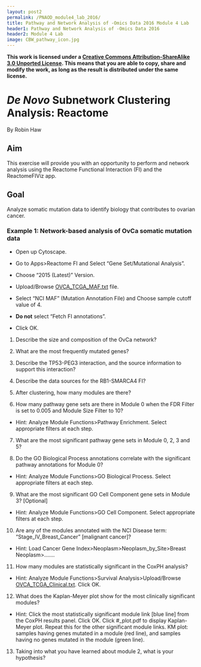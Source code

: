 ```yaml
---
layout: post2
permalink: /PNAOD_module4_lab_2016/
title: Pathway and Network Analysis of -Omics Data 2016 Module 4 Lab
header1: Pathway and Network Analysis of -Omics Data 2016
header2: Module 4 Lab
image: CBW_pathway_icon.jpg
---
```


**This work is licensed under a [Creative Commons Attribution-ShareAlike 3.0 Unported License](http://creativecommons.org/licenses/by-sa/3.0/deed.en_US). This means that you are able to copy, share and modify the work, as long as the result is distributed under the same license.**

# *De Novo* Subnetwork Clustering Analysis: Reactome

By Robin Haw

## Aim

This exercise will provide you with an opportunity to perform and network analysis using the Reactome Functional Interaction (FI) and the ReactomeFIViz app.

## Goal 

Analyze somatic mutation data to identify biology that contributes to ovarian cancer.

### Example 1: Network-based analysis of OvCa somatic mutation data 

*	Open up Cytoscape. 

*	Go to Apps>Reactome FI and Select “Gene Set/Mutational Analysis”.

*	Choose “2015 (Latest)” Version. 

*	Upload/Browse [OVCA_TCGA_MAF.txt](https://github.com/bioinformatics-ca/bioinformatics-ca.github.io/raw/master/2016_workshops/cancer/OVCA_TCGA_MAF.txt) file. 

*	Select “NCI MAF” (Mutation Annotation File) and Choose sample cutoff value of 4. 

*	**Do not** select “Fetch FI annotations”. 

*	Click OK.

1.	Describe the size and composition of the OvCa network?

2.	What are the most frequently mutated genes?

3.	Describe the TP53-PEG3 interaction, and the source information to support this interaction?

4.	Describe the data sources for the RB1-SMARCA4 FI?

5.	After clustering, how many modules are there? 

6.	How many pathway gene sets are there in Module 0 when the FDR Filter is set to 0.005 and Module Size Filter to 10?

*	Hint: Analyze Module Functions>Pathway Enrichment. Select appropriate filters at each step.

7.	What are the most significant pathway gene sets in Module 0, 2, 3 and 5? 

8.	Do the GO Biological Process annotations correlate with the significant pathway annotations for Module 0? 

*	Hint: Analyze Module Functions>GO Biological Process. Select appropriate filters at each step.

9.	What are the most significant GO Cell Component gene sets in Module 3? [Optional]

*	Hint: Analyze Module Functions>GO Cell Component. Select appropriate filters at each step.

10.	Are any of the modules annotated with the NCI Disease term: “Stage_IV_Breast_Cancer” [malignant cancer]?

*	Hint: Load Cancer Gene Index>Neoplasm>Neoplasm_by_Site>Breast Neoplasm>…….

11.	How many modules are statistically significant in the CoxPH analysis? 

*	Hint: Analyze Module Functions>Survival Analysis>Upload/Browse [OVCA_TCGA_Clinical.txt](https://github.com/bioinformatics-ca/bioinformatics-ca.github.io/raw/master/2016_workshops/cancer/OVCA_TCGA_Clinical.txt). Click OK.

12.	What does the Kaplan-Meyer plot show for the most clinically significant modules?

*	Hint: Click the most statistically significant module link [blue line] from the CoxPH results panel. Click OK. Click #_plot.pdf to display Kaplan-Meyer plot. Repeat this for the other significant module links. KM plot: samples having genes mutated in a module (red line), and samples having no genes mutated in the module (green line).

13.	Taking into what you have learned about module 2, what is your hypothesis?
